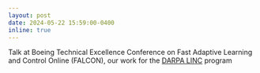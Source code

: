```yaml
---
layout: post
date: 2024-05-22 15:59:00-0400
inline: true
---
```


Talk at Boeing Technical Excellence Conference on Fast Adaptive Learning and Control Online (FALCON), our work for the [DARPA LINC](https://www.darpa.mil/news-events/2024-3-7) program 
